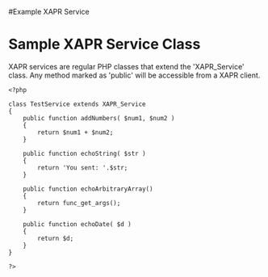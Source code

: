 #Example XAPR Service

# Sample XAPR Service Class #

XAPR services are regular PHP classes that extend the 'XAPR\_Service' class.  Any method marked as 'public' will be accessible from a XAPR client.


```
<?php

class TestService extends XAPR_Service
{
	public function addNumbers( $num1, $num2 )
	{
		return $num1 + $num2;
	}
	
	public function echoString( $str )
	{
		return 'You sent: '.$str;
	}
	
	public function echoArbitraryArray()
	{
		return func_get_args();
	}
	
	public function echoDate( $d )
	{
		return $d;
	}
}

?>
```